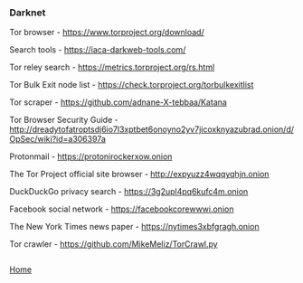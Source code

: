 ### Darknet

Tor browser - https://www.torproject.org/download/

Search tools - https://iaca-darkweb-tools.com/

Tor reley search - https://metrics.torproject.org/rs.html

Tor Bulk Exit node list - https://check.torproject.org/torbulkexitlist

Tor scraper - https://github.com/adnane-X-tebbaa/Katana

Tor Browser Security Guide - http://dreadytofatroptsdj6io7l3xptbet6onoyno2yv7jicoxknyazubrad.onion/d/OpSec/wiki?id=a306397a

Protonmail - https://protonirockerxow.onion

The Tor Project official site browser - http://expyuzz4wqqyqhjn.onion

DuckDuckGo privacy search - https://3g2upl4pq6kufc4m.onion

Facebook social network - https://facebookcorewwwi.onion

The New York Times news paper - https://nytimes3xbfgragh.onion

Tor crawler - https://github.com/MikeMeliz/TorCrawl.py

```

```
[Home](https://github.com/BushidoUK/Open-source-tools-for-CTI/blob/master/README.md)
